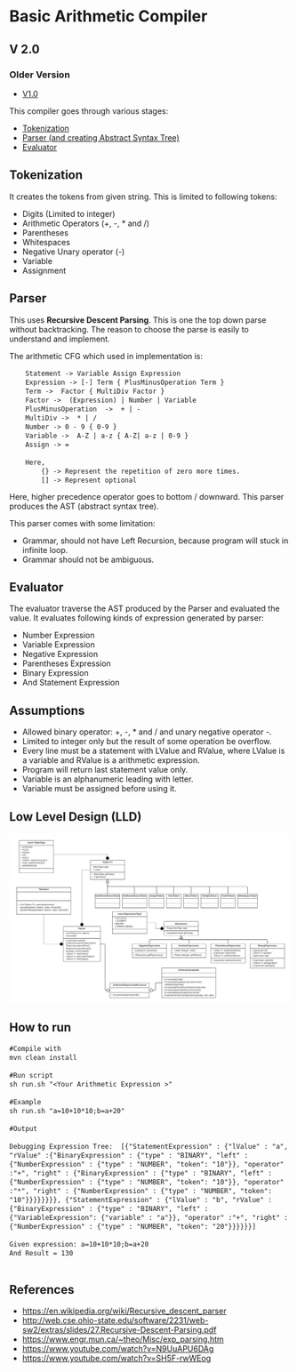 # Basic Arithmetic Compiler
## V 2.0 

### Older Version 
- [V1.0](https://github.com/hrishikesh-mishra/compiler/tree/v1.0) 

This compiler goes through various stages: 
- [Tokenization](https://github.com/hrishikesh-mishra/compiler/blob/dev/src/main/java/com/hrishikeshmishra/compiler/tokens/Tokenizer.java "Tokenization")
- [Parser (and creating Abstract Syntax Tree)](https://github.com/hrishikesh-mishra/compiler/blob/dev/src/main/java/com/hrishikeshmishra/compiler/parsers/Parser.java "Parser") 
- [Evaluator](https://github.com/hrishikesh-mishra/compiler/blob/dev/src/main/java/com/hrishikeshmishra/compiler/evaluators/ArithmeticEvaluator.java "Evaluator")


## Tokenization
It creates the tokens from given string. This is limited to following tokens: 
- Digits (Limited to integer)
- Arithmetic Operators (+, -, * and /)
- Parentheses 
- Whitespaces 
- Negative Unary operator (-)
- Variable 
- Assignment


## Parser 
This uses **Recursive Descent Parsing**. This is one the top down parse without backtracking. The reason to choose the parse is easily to understand and implement.

The arithmetic CFG which used in implementation is:  
```
    Statement -> Variable Assign Expression
    Expression -> [-] Term { PlusMinusOperation Term }
    Term ->  Factor { MultiDiv Factor }
    Factor ->  (Expression) | Number | Variable
    PlusMinusOperation  ->  + | -
    MultiDiv ->  * | /
    Number -> 0 - 9 { 0-9 }
    Variable ->  A-Z | a-z { A-Z| a-z | 0-9 }
    Assign -> =
 
    Here,
        {} -> Represent the repetition of zero more times.
        [] -> Represent optional  
```

Here, higher precedence operator goes to bottom / downward.
This parser produces the AST (abstract syntax tree).

This parser comes with some limitation: 
- Grammar, should not have Left Recursion, because program will stuck in infinite loop.
- Grammar should not be ambiguous.


## Evaluator
The evaluator traverse the AST produced by the Parser and evaluated the value. It evaluates following kinds of expression generated by parser: 
- Number Expression
- Variable Expression 
- Negative Expression 
- Parentheses Expression 
- Binary Expression 
- And Statement Expression


## Assumptions 
- Allowed binary operator: +, -, * and / and unary negative operator -.
- Limited to integer only but the result of some operation be overflow.
- Every line must be a statement with LValue and RValue, where LValue is a variable and RValue is a arithmetic expression.   
- Program will return last statement value only.
- Variable is an alphanumeric leading with letter.  
- Variable must be assigned before using it. 


## Low Level Design (LLD)
![](images/class-diagram.png)

## How to run 
```shell script
#Compile with 
mvn clean install 

#Run script 
sh run.sh "<Your Arithmetic Expression >"

#Example 
sh run.sh "a=10+10*10;b=a+20"

#Output

Debugging Expression Tree:  [{"StatementExpression" : {"lValue" : "a", "rValue" :{"BinaryExpression" : {"type" : "BINARY", "left" : {"NumberExpression" : {"type" : "NUMBER", "token": "10"}}, "operator" :"+", "right" : {"BinaryExpression" : {"type" : "BINARY", "left" : {"NumberExpression" : {"type" : "NUMBER", "token": "10"}}, "operator" :"*", "right" : {"NumberExpression" : {"type" : "NUMBER", "token": "10"}}}}}}}}, {"StatementExpression" : {"lValue" : "b", "rValue" :{"BinaryExpression" : {"type" : "BINARY", "left" : {"VariableExpression": {"variable" : "a"}}, "operator" :"+", "right" : {"NumberExpression" : {"type" : "NUMBER", "token": "20"}}}}}}] 

Given expression: a=10+10*10;b=a+20
And Result = 130 
 
```

## References
- https://en.wikipedia.org/wiki/Recursive_descent_parser
- http://web.cse.ohio-state.edu/software/2231/web-sw2/extras/slides/27.Recursive-Descent-Parsing.pdf 
- https://www.engr.mun.ca/~theo/Misc/exp_parsing.htm    
- https://www.youtube.com/watch?v=N9UuAPU6DAg
- https://www.youtube.com/watch?v=SH5F-rwWEog